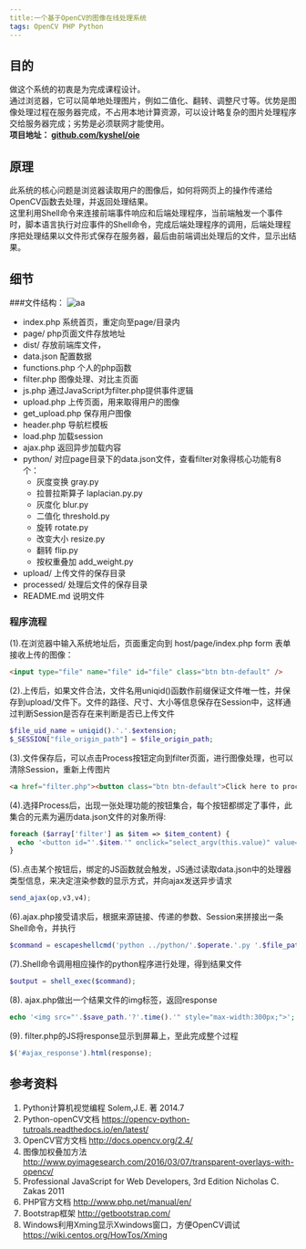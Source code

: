 ```yaml
---
title:一个基于OpenCV的图像在线处理系统
tags: OpenCV PHP Python
---
```


## 目的
做这个系统的初衷是为完成课程设计。   
通过浏览器，它可以简单地处理图片，例如二值化、翻转、调整尺寸等。优势是图像处理过程在服务器完成，不占用本地计算资源，可以设计略复杂的图片处理程序交给服务器完成；劣势是必须联网才能使用。   
**项目地址： [github.com/kyshel/oie](https://github.com/kyshel/oie)**

## 原理
此系统的核心问题是浏览器读取用户的图像后，如何将网页上的操作传递给OpenCV函数去处理，并返回处理结果。   
这里利用Shell命令来连接前端事件响应和后端处理程序，当前端触发一个事件时，脚本语言执行对应事件的Shell命令，完成后端处理程序的调用，后端处理程序把处理结果以文件形式保存在服务器，最后由前端调出处理后的文件，显示出结果。

## 细节
###文件结构：
![aa](https://cloud.githubusercontent.com/assets/11898075/23148089/8f94a960-f81e-11e6-86f9-719f308bc0c5.png)

- index.php 系统首页，重定向至page/目录内
- page/ php页面文件存放地址
 - dist/ 存放前端库文件，
 - data.json 配置数据
 - functions.php 个人的php函数
 - filter.php 图像处理、对比主页面
 - js.php 通过JavaScript为filter.php提供事件逻辑
 - upload.php 上传页面，用来取得用户的图像
 - get_upload.php 保存用户图像
 - header.php 导航栏模板
 - load.php 加载session
 - ajax.php 返回异步加载内容
- python/
对应page目录下的data.json文件，查看filter对象得核心功能有8个：
  - 灰度变换 gray.py
  - 拉普拉斯算子 laplacian.py.py
  - 灰度化 blur.py
  - 二值化 threshold.py
  - 旋转 rotate.py
  - 改变大小 resize.py
  - 翻转 flip.py
  - 按权重叠加 add_weight.py
- upload/ 上传文件的保存目录
- processed/ 处理后文件的保存目录
- README.md 说明文件

### 程序流程
(1).在浏览器中输入系统地址后，页面重定向到 host/page/index.php
form 表单接收上传的图像：
``` html
<input type="file" name="file" id="file" class="btn btn-default" />
```
(2).上传后，如果文件合法，文件名用uniqid()函数作前缀保证文件唯一性，并保存到upload/文件下。文件的路径、尺寸、大小等信息保存在Session中，这样通过判断Session是否存在来判断是否已上传文件
``` php
$file_uid_name = uniqid().'.'.$extension;
$_SESSION["file_origin_path"] = $file_origin_path;
```
(3).文件保存后，可以点击Process按钮定向到filter页面，进行图像处理，也可以清除Session，重新上传图片
``` html
<a href="filter.php"><button class="btn btn-default">Click here to process</button></a>
```
(4).选择Process后，出现一张处理功能的按钮集合，每个按钮都绑定了事件，此集合的元素为遍历data.json文件的对象所得:
``` php
foreach ($array['filter'] as $item => $item_content) {
  echo '<button id="'.$item.'" onclick="select_argv(this.value)" value="'.$item.'" class="btn btn-default process_button">'.ucwords($item).'</button> ';
}
```
(5).点击某个按钮后，绑定的JS函数就会触发，JS通过读取data.json中的处理器类型信息，来决定渲染参数的显示方式，并向ajax发送异步请求
``` javascript
send_ajax(op,v3,v4);
```
(6).ajax.php接受请求后，根据来源链接、传递的参数、Session来拼接出一条Shell命令，并执行
``` php
$command = escapeshellcmd('python ../python/'.$operate.'.py '.$file_path.' '.$save_path.' '.$argv);
```
(7).Shell命令调用相应操作的python程序进行处理，得到结果文件
``` php
$output = shell_exec($command);
```
(8). ajax.php做出一个结果文件的img标签，返回response
``` php
echo '<img src="'.$save_path.'?'.time().'" style="max-width:300px;">';
```
(9). filter.php的JS将response显示到屏幕上，至此完成整个过程
``` js
$('#ajax_response').html(response);
```
## 参考资料
1. Python计算机视觉编程 Solem,J.E. 著 2014.7
2. Python-openCV文档 https://opencv-python-tutroals.readthedocs.io/en/latest/
3. OpenCV官方文档 http://docs.opencv.org/2.4/
4. 图像加权叠加方法 http://www.pyimagesearch.com/2016/03/07/transparent-overlays-with-opencv/
5. Professional JavaScript for Web Developers, 3rd Edition Nicholas C. Zakas 2011
6. PHP官方文档 http://www.php.net/manual/en/
7. Bootstrap框架 http://getbootstrap.com/
8. Windows利用Xming显示Xwindows窗口，方便OpenCV调试 https://wiki.centos.org/HowTos/Xming
